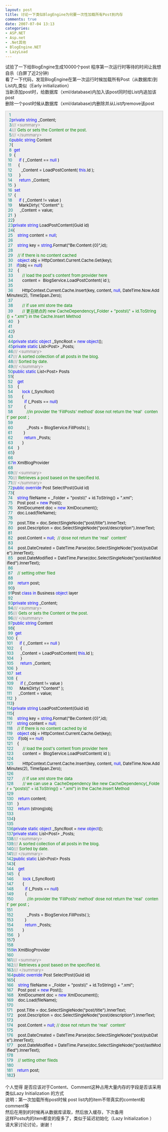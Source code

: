 ```yaml
---
layout: post
title: 讨论一下类似BlogEngine为何要一次性加载所有Post到内存
comments: true
date: 2007-07-04 13:13
categories:
- ASP.NET
- Asp.net
- .Net其他
- BlogEngine.NET
- LazyLoad
---
```


<p>试验了一下给BlogEngine生成10000个post 程序第一次运行时等待的时间让我想自杀（白屏了近2分钟)<br />看了一下代码，发现BlogEngine在第一次运行时候加载所有Post（从数据库)到List内,类似（Early initialization）<br />当新添加post时，给数据库（xml/database)内加入该post同时给List内追加该post<br />删除一个post时候从数据库（xml/database)内删除并从List内remove该post</p>
<div style="padding-right: 5px; padding-left: 4px; font-size: 13px; padding-bottom: 4px; width: 98%; word-break: break-all; padding-top: 4px; background-color: #eeeeee; border: #cccccc 1px solid;">
<span style="COLOR: #008080">  1</span><span style="COLOR: #000000"><br /></span><span style="COLOR: #008080">  2</span><span style="COLOR: #0000ff">private</span><span style="COLOR: #000000"> </span><span style="COLOR: #0000ff">string</span><span style="COLOR: #000000"> _Content;<br /></span><span style="COLOR: #008080">  3</span><span id="Codehighlighter1_26_96_Closed_Text" style="BORDER-RIGHT: #808080 1px solid; BORDER-TOP: #808080 1px solid; DISPLAY: none; BORDER-LEFT: #808080 1px solid; BORDER-BOTTOM: #808080 1px solid; BACKGROUND-COLOR: #ffffff">/**/</span><span id="Codehighlighter1_26_96_Open_Text"><span style="COLOR: #808080">///</span><span style="COLOR: #008000"> </span><span style="COLOR: #808080">&lt;summary&gt;</span><span style="COLOR: #008000"><br /></span><span style="COLOR: #008080">  4</span><span style="COLOR: #808080">///</span><span style="COLOR: #008000"> Gets or sets the Content or the post.<br /></span><span style="COLOR: #008080">  5</span><span style="COLOR: #808080">///</span><span style="COLOR: #008000"> </span><span style="COLOR: #808080">&lt;/summary&gt;</span></span><br /><span style="COLOR: #008080">  6</span><span style="COLOR: #0000ff">public</span><span style="COLOR: #000000"> </span><span style="COLOR: #0000ff">string</span><span style="COLOR: #000000"> Content<br /></span><span style="COLOR: #008080">  7</span><span id="Codehighlighter1_119_341_Open_Text"><span style="COLOR: #000000">{<br /></span><span style="COLOR: #008080">  8</span><span style="COLOR: #000000">  </span><span style="COLOR: #0000ff">get</span><span style="COLOR: #000000"><br /></span><span style="COLOR: #008080">  9</span><span style="COLOR: #000000">  </span><span id="Codehighlighter1_129_243_Open_Text"><span style="COLOR: #000000">{<br /></span><span style="COLOR: #008080"> 10</span><span style="COLOR: #000000">      </span><span style="COLOR: #0000ff">if</span><span style="COLOR: #000000"> ( _Content </span><span style="COLOR: #000000">==</span><span style="COLOR: #000000"> </span><span style="COLOR: #0000ff">null</span><span style="COLOR: #000000"> )<br /></span><span style="COLOR: #008080"> 11</span><span style="COLOR: #000000">      </span><span id="Codehighlighter1_167_216_Open_Text"><span style="COLOR: #000000">{<br /></span><span style="COLOR: #008080"> 12</span><span style="COLOR: #000000">        _Content </span><span style="COLOR: #000000">=</span><span style="COLOR: #000000"> LoadPostContent( </span><span style="COLOR: #0000ff">this</span><span style="COLOR: #000000">.Id );<br /></span><span style="COLOR: #008080"> 13</span><span style="COLOR: #000000">      }</span></span><span style="COLOR: #000000"><br /></span><span style="COLOR: #008080"> 14</span><span style="COLOR: #000000">      </span><span style="COLOR: #0000ff">return</span><span style="COLOR: #000000"> _Content;<br /></span><span style="COLOR: #008080"> 15</span><span style="COLOR: #000000">  }</span></span><span style="COLOR: #000000"><br /></span><span style="COLOR: #008080"> 16</span><span style="COLOR: #000000">  </span><span style="COLOR: #0000ff">set</span><span style="COLOR: #000000"><br /></span><span style="COLOR: #008080"> 17</span><span style="COLOR: #000000">  </span><span id="Codehighlighter1_253_339_Open_Text"><span style="COLOR: #000000">{<br /></span><span style="COLOR: #008080"> 18</span><span style="COLOR: #000000">      </span><span style="COLOR: #0000ff">if</span><span style="COLOR: #000000"> ( _Content </span><span style="COLOR: #000000">!=</span><span style="COLOR: #000000"> value )<br /></span><span style="COLOR: #008080"> 19</span><span style="COLOR: #000000">      MarkDirty( </span><span style="COLOR: #000000">"</span><span style="COLOR: #000000">Content</span><span style="COLOR: #000000">"</span><span style="COLOR: #000000"> );<br /></span><span style="COLOR: #008080"> 20</span><span style="COLOR: #000000">      _Content </span><span style="COLOR: #000000">=</span><span style="COLOR: #000000"> value;<br /></span><span style="COLOR: #008080"> 21</span><span style="COLOR: #000000">  }</span></span><span style="COLOR: #000000"><br /></span><span style="COLOR: #008080"> 22</span><span style="COLOR: #000000">}</span></span><span style="COLOR: #000000"><br /></span><span style="COLOR: #008080"> 23</span><span style="COLOR: #0000ff">private</span><span style="COLOR: #000000"> </span><span style="COLOR: #0000ff">string</span><span style="COLOR: #000000"> LoadPostContent(Guid id)<br /></span><span style="COLOR: #008080"> 24</span><span id="Codehighlighter1_383_913_Open_Text"><span style="COLOR: #000000">{    <br /></span><span style="COLOR: #008080"> 25</span><span style="COLOR: #000000">    </span><span style="COLOR: #0000ff">string</span><span style="COLOR: #000000"> content </span><span style="COLOR: #000000">=</span><span style="COLOR: #000000"> </span><span style="COLOR: #0000ff">null</span><span style="COLOR: #000000">;<br /></span><span style="COLOR: #008080"> 26</span><span style="COLOR: #000000">    <br /></span><span style="COLOR: #008080"> 27</span><span style="COLOR: #000000">    </span><span style="COLOR: #0000ff">string</span><span style="COLOR: #000000"> key </span><span style="COLOR: #000000">=</span><span style="COLOR: #000000"> </span><span style="COLOR: #0000ff">string</span><span style="COLOR: #000000">.Format(</span><span style="COLOR: #000000">"</span><span style="COLOR: #000000">Be:Content:{0}</span><span style="COLOR: #000000">"</span><span style="COLOR: #000000">,id);<br /></span><span style="COLOR: #008080"> 28</span><span style="COLOR: #000000">    <br /></span><span style="COLOR: #008080"> 29</span><span style="COLOR: #000000">    </span><span style="COLOR: #008000">//</span><span style="COLOR: #008000"> if there is no content cached</span><span style="COLOR: #008000"><br /></span><span style="COLOR: #008080"> 30</span><span style="COLOR: #000000">    </span><span style="COLOR: #0000ff">object</span><span style="COLOR: #000000"> obj </span><span style="COLOR: #000000">=</span><span style="COLOR: #000000"> HttpContext.Current.Cache.Get(key);<br /></span><span style="COLOR: #008080"> 31</span><span style="COLOR: #000000">    </span><span style="COLOR: #0000ff">if</span><span style="COLOR: #000000">(obj </span><span style="COLOR: #000000">==</span><span style="COLOR: #000000"> </span><span style="COLOR: #0000ff">null</span><span style="COLOR: #000000">)<br /></span><span style="COLOR: #008080"> 32</span><span style="COLOR: #000000">    </span><span id="Codehighlighter1_566_910_Open_Text"><span style="COLOR: #000000">{<br /></span><span style="COLOR: #008080"> 33</span><span style="COLOR: #000000">        </span><span style="COLOR: #008000">//</span><span style="COLOR: #008000"> load the post's content from provider here</span><span style="COLOR: #008000"><br /></span><span style="COLOR: #008080"> 34</span><span style="COLOR: #000000">        content </span><span style="COLOR: #000000">=</span><span style="COLOR: #000000">  BlogService.LoadPostContent( id );<br /></span><span style="COLOR: #008080"> 35</span><span style="COLOR: #000000">        <br /></span><span style="COLOR: #008080"> 36</span><span style="COLOR: #000000">        HttpContext.Current.Cache.Insert(key, content, </span><span style="COLOR: #0000ff">null</span><span style="COLOR: #000000">, DateTime.Now.AddMinutes(</span><span style="COLOR: #000000">2</span><span style="COLOR: #000000">), TimeSpan.Zero);<br /></span><span style="COLOR: #008080"> 37</span><span style="COLOR: #000000">            <br /></span><span style="COLOR: #008080"> 38</span><span style="COLOR: #000000">        </span><span style="COLOR: #008000">//</span><span style="COLOR: #008000"> if use xml store the data <br /></span><span style="COLOR: #008080"> 39</span><span style="COLOR: #008000">        </span><span style="COLOR: #008000">//</span><span style="COLOR: #008000"> 更丑陋点的 new CacheDependency(_Folder + "posts\\" + id.ToString() + ".xml") in the Cache.Insert Method </span><span style="COLOR: #008000"><br /></span><span style="COLOR: #008080"> 40</span><span style="COLOR: #000000">    }</span></span><span style="COLOR: #000000"><br /></span><span style="COLOR: #008080"> 41</span><span style="COLOR: #000000"><br /></span><span style="COLOR: #008080"> 42</span><span style="COLOR: #000000">}</span></span><span style="COLOR: #000000"><br /></span><span style="COLOR: #008080"> 43</span><span style="COLOR: #000000"><br /></span><span style="COLOR: #008080"> 44</span><span style="COLOR: #0000ff">private</span><span style="COLOR: #000000"> </span><span style="COLOR: #0000ff">static</span><span style="COLOR: #000000"> </span><span style="COLOR: #0000ff">object</span><span style="COLOR: #000000"> _SyncRoot </span><span style="COLOR: #000000">=</span><span style="COLOR: #000000"> </span><span style="COLOR: #0000ff">new</span><span style="COLOR: #000000"> </span><span style="COLOR: #0000ff">object</span><span style="COLOR: #000000">();<br /></span><span style="COLOR: #008080"> 45</span><span style="COLOR: #0000ff">private</span><span style="COLOR: #000000"> </span><span style="COLOR: #0000ff">static</span><span style="COLOR: #000000"> List</span><span style="COLOR: #000000">&lt;</span><span style="COLOR: #000000">Post</span><span style="COLOR: #000000">&gt;</span><span style="COLOR: #000000"> _Posts;<br /></span><span style="COLOR: #008080"> 46</span><span id="Codehighlighter1_998_1096_Closed_Text" style="BORDER-RIGHT: #808080 1px solid; BORDER-TOP: #808080 1px solid; DISPLAY: none; BORDER-LEFT: #808080 1px solid; BORDER-BOTTOM: #808080 1px solid; BACKGROUND-COLOR: #ffffff">/**/</span><span id="Codehighlighter1_998_1096_Open_Text"><span style="COLOR: #808080">///</span><span style="COLOR: #008000"> </span><span style="COLOR: #808080">&lt;summary&gt;</span><span style="COLOR: #008000"><br /></span><span style="COLOR: #008080"> 47</span><span style="COLOR: #808080">///</span><span style="COLOR: #008000"> A sorted collection of all posts in the blog.<br /></span><span style="COLOR: #008080"> 48</span><span style="COLOR: #808080">///</span><span style="COLOR: #008000"> Sorted by date.<br /></span><span style="COLOR: #008080"> 49</span><span style="COLOR: #808080">///</span><span style="COLOR: #008000"> </span><span style="COLOR: #808080">&lt;/summary&gt;</span></span><br /><span style="COLOR: #008080"> 50</span><span style="COLOR: #0000ff">public</span><span style="COLOR: #000000"> </span><span style="COLOR: #0000ff">static</span><span style="COLOR: #000000"> List</span><span style="COLOR: #000000">&lt;</span><span style="COLOR: #000000">Post</span><span style="COLOR: #000000">&gt;</span><span style="COLOR: #000000"> Posts<br /></span><span style="COLOR: #008080"> 51</span><span id="Codehighlighter1_1128_1351_Open_Text"><span style="COLOR: #000000">{<br /></span><span style="COLOR: #008080"> 52</span><span style="COLOR: #000000">    </span><span style="COLOR: #0000ff">get</span><span style="COLOR: #000000"><br /></span><span style="COLOR: #008080"> 53</span><span style="COLOR: #000000">    </span><span id="Codehighlighter1_1136_1349_Open_Text"><span style="COLOR: #000000">{<br /></span><span style="COLOR: #008080"> 54</span><span style="COLOR: #000000">        </span><span style="COLOR: #0000ff">lock</span><span style="COLOR: #000000"> (_SyncRoot)<br /></span><span style="COLOR: #008080"> 55</span><span style="COLOR: #000000">        </span><span id="Codehighlighter1_1159_1346_Open_Text"><span style="COLOR: #000000">{<br /></span><span style="COLOR: #008080"> 56</span><span style="COLOR: #000000"><img src="/images/hbz_images/9432c27b-2893-4018-946c-4bf16f270ce1.gif0" alt="" align="top">          </span><span style="COLOR: #0000ff">if</span><span style="COLOR: #000000"> (_Posts </span><span style="COLOR: #000000">==</span><span style="COLOR: #000000"> </span><span style="COLOR: #0000ff">null</span><span style="COLOR: #000000">)<br /></span><span style="COLOR: #008080"> 57</span><span style="COLOR: #000000"><img id="Codehighlighter1_1189_1323_Open_Image" onclick="this.style.display='none'; Codehighlighter1_1189_1323_Open_Text.style.display='none'; Codehighlighter1_1189_1323_Closed_Image.style.display='inline'; Codehighlighter1_1189_1323_Closed_Text.style.display='inline';" src="/images/hbz_images/9432c27b-2893-4018-946c-4bf16f270ce1.gif3" alt="" align="top">          </span><span id="Codehighlighter1_1189_1323_Open_Text"><span style="COLOR: #000000">{<br /></span><span style="COLOR: #008080"> 58</span><span style="COLOR: #000000">            </span><span style="COLOR: #008000">//</span><span style="COLOR: #008000">in provider the 'FillPosts' method' dose not return the 'real'  content' per post； </span><span style="COLOR: #008000"><br /></span><span style="COLOR: #008080"> 59</span><span style="COLOR: #008000"><img src="/images/hbz_images/9432c27b-2893-4018-946c-4bf16f270ce1.gif0" alt="" align="top"></span><span style="COLOR: #000000"><br /></span><span style="COLOR: #008080"> 60</span><span style="COLOR: #000000"><img src="/images/hbz_images/9432c27b-2893-4018-946c-4bf16f270ce1.gif0" alt="" align="top">            _Posts </span><span style="COLOR: #000000">=</span><span style="COLOR: #000000"> BlogService.FillPosts( );<br /></span><span style="COLOR: #008080"> 61</span><span style="COLOR: #000000">          }</span></span><span style="COLOR: #000000"><br /></span><span style="COLOR: #008080"> 62</span><span style="COLOR: #000000">          </span><span style="COLOR: #0000ff">return</span><span style="COLOR: #000000"> _Posts;<br /></span><span style="COLOR: #008080"> 63</span><span style="COLOR: #000000">        }</span></span><span style="COLOR: #000000"><br /></span><span style="COLOR: #008080"> 64</span><span style="COLOR: #000000">    }</span></span><span style="COLOR: #000000"><br /></span><span style="COLOR: #008080"> 65</span><span style="COLOR: #000000">}</span></span><span style="COLOR: #000000"><br /></span><span style="COLOR: #008080"> 66</span><span style="COLOR: #000000"><br /></span><span style="COLOR: #008080"> 67</span><span style="COLOR: #0000ff">in</span><span style="COLOR: #000000"> XmlBlogProvider<br /></span><span style="COLOR: #008080"> 68</span><span style="COLOR: #000000"><br /></span><span style="COLOR: #008080"> 69</span><span id="Codehighlighter1_1374_1450_Closed_Text" style="BORDER-RIGHT: #808080 1px solid; BORDER-TOP: #808080 1px solid; DISPLAY: none; BORDER-LEFT: #808080 1px solid; BORDER-BOTTOM: #808080 1px solid; BACKGROUND-COLOR: #ffffff">/**/</span><span id="Codehighlighter1_1374_1450_Open_Text"><span style="COLOR: #808080">///</span><span style="COLOR: #008000"> </span><span style="COLOR: #808080">&lt;summary&gt;</span><span style="COLOR: #008000"><br /></span><span style="COLOR: #008080"> 70</span><span style="COLOR: #008000"><img src="/images/hbz_images/9432c27b-2893-4018-946c-4bf16f270ce1.gif0" alt="" align="top"></span><span style="COLOR: #808080">///</span><span style="COLOR: #008000"> Retrieves a post based on the specified Id.<br /></span><span style="COLOR: #008080"> 71</span><span style="COLOR: #008000"><img src="/images/hbz_images/9432c27b-2893-4018-946c-4bf16f270ce1.gif1" alt="" align="top"></span><span style="COLOR: #808080">///</span><span style="COLOR: #008000"> </span><span style="COLOR: #808080">&lt;/summary&gt;</span></span><br /><span style="COLOR: #008080"> 72</span><img src="/images/hbz_images/c235e789-7a8e-44fc-aa05-76f3ffaeceec.gif7" alt="" align="top"><span style="COLOR: #0000ff">public</span><span style="COLOR: #000000"> </span><span style="COLOR: #0000ff">override</span><span style="COLOR: #000000"> Post SelectPost(Guid id)<br /></span><span style="COLOR: #008080"> 73</span><span style="COLOR: #000000"><img id="Codehighlighter1_1492_2058_Open_Image" onclick="this.style.display='none'; Codehighlighter1_1492_2058_Open_Text.style.display='none'; Codehighlighter1_1492_2058_Closed_Image.style.display='inline'; Codehighlighter1_1492_2058_Closed_Text.style.display='inline';" src="/images/hbz_images/c235e789-7a8e-44fc-aa05-76f3ffaeceec.gif8" alt="" align="top"><img id="Codehighlighter1_1492_2058_Closed_Image" style="DISPLAY: none" onclick="this.style.display='none'; Codehighlighter1_1492_2058_Closed_Text.style.display='none'; Codehighlighter1_1492_2058_Open_Image.style.display='inline'; Codehighlighter1_1492_2058_Open_Text.style.display='inline';" src="/images/hbz_images/c235e789-7a8e-44fc-aa05-76f3ffaeceec.gif9" alt="" align="top"></span><span id="Codehighlighter1_1492_2058_Closed_Text" style="BORDER-RIGHT: #808080 1px solid; BORDER-TOP: #808080 1px solid; DISPLAY: none; BORDER-LEFT: #808080 1px solid; BORDER-BOTTOM: #808080 1px solid; BACKGROUND-COLOR: #ffffff"><img src="/images/hbz_images/9432c27b-2893-4018-946c-4bf16f270ce1.gif2" alt=""></span><span id="Codehighlighter1_1492_2058_Open_Text"><span style="COLOR: #000000">{<br /></span><span style="COLOR: #008080"> 74</span><span style="COLOR: #000000"><img src="/images/hbz_images/9432c27b-2893-4018-946c-4bf16f270ce1.gif0" alt="" align="top">    </span><span style="COLOR: #0000ff">string</span><span style="COLOR: #000000"> fileName </span><span style="COLOR: #000000">=</span><span style="COLOR: #000000"> _Folder </span><span style="COLOR: #000000">+</span><span style="COLOR: #000000"> </span><span style="COLOR: #000000">"</span><span style="COLOR: #000000">posts\\</span><span style="COLOR: #000000">"</span><span style="COLOR: #000000"> </span><span style="COLOR: #000000">+</span><span style="COLOR: #000000"> id.ToString() </span><span style="COLOR: #000000">+</span><span style="COLOR: #000000"> </span><span style="COLOR: #000000">"</span><span style="COLOR: #000000">.xml</span><span style="COLOR: #000000">"</span><span style="COLOR: #000000">;<br /></span><span style="COLOR: #008080"> 75</span><span style="COLOR: #000000"><img src="/images/hbz_images/9432c27b-2893-4018-946c-4bf16f270ce1.gif0" alt="" align="top">    Post post </span><span style="COLOR: #000000">=</span><span style="COLOR: #000000"> </span><span style="COLOR: #0000ff">new</span><span style="COLOR: #000000"> Post();<br /></span><span style="COLOR: #008080"> 76</span><span style="COLOR: #000000"><img src="/images/hbz_images/9432c27b-2893-4018-946c-4bf16f270ce1.gif0" alt="" align="top">    XmlDocument doc </span><span style="COLOR: #000000">=</span><span style="COLOR: #000000"> </span><span style="COLOR: #0000ff">new</span><span style="COLOR: #000000"> XmlDocument();<br /></span><span style="COLOR: #008080"> 77</span><span style="COLOR: #000000"><img src="/images/hbz_images/9432c27b-2893-4018-946c-4bf16f270ce1.gif0" alt="" align="top">    doc.Load(fileName);<br /></span><span style="COLOR: #008080"> 78</span><span style="COLOR: #000000"><img src="/images/hbz_images/9432c27b-2893-4018-946c-4bf16f270ce1.gif0" alt="" align="top"><br /></span><span style="COLOR: #008080"> 79</span><span style="COLOR: #000000"><img src="/images/hbz_images/9432c27b-2893-4018-946c-4bf16f270ce1.gif0" alt="" align="top">    post.Title </span><span style="COLOR: #000000">=</span><span style="COLOR: #000000"> doc.SelectSingleNode(</span><span style="COLOR: #000000">"</span><span style="COLOR: #000000">post/title</span><span style="COLOR: #000000">"</span><span style="COLOR: #000000">).InnerText;<br /></span><span style="COLOR: #008080"> 80</span><span style="COLOR: #000000"><img src="/images/hbz_images/9432c27b-2893-4018-946c-4bf16f270ce1.gif0" alt="" align="top">    post.Description </span><span style="COLOR: #000000">=</span><span style="COLOR: #000000"> doc.SelectSingleNode(</span><span style="COLOR: #000000">"</span><span style="COLOR: #000000">post/description</span><span style="COLOR: #000000">"</span><span style="COLOR: #000000">).InnerText;<br /></span><span style="COLOR: #008080"> 81</span><span style="COLOR: #000000"><img src="/images/hbz_images/9432c27b-2893-4018-946c-4bf16f270ce1.gif0" alt="" align="top"><br /></span><span style="COLOR: #008080"> 82</span><span style="COLOR: #000000"><img src="/images/hbz_images/9432c27b-2893-4018-946c-4bf16f270ce1.gif0" alt="" align="top">    post.Content </span><span style="COLOR: #000000">=</span><span style="COLOR: #000000"> </span><span style="COLOR: #0000ff">null</span><span style="COLOR: #000000">;  </span><span style="COLOR: #008000">//</span><span style="COLOR: #008000"> dose not return the 'real'  content'</span><span style="COLOR: #008000"><br /></span><span style="COLOR: #008080"> 83</span><span style="COLOR: #008000"><img src="/images/hbz_images/9432c27b-2893-4018-946c-4bf16f270ce1.gif0" alt="" align="top"></span><span style="COLOR: #000000"><br /></span><span style="COLOR: #008080"> 84</span><span style="COLOR: #000000"><img src="/images/hbz_images/9432c27b-2893-4018-946c-4bf16f270ce1.gif0" alt="" align="top">    post.DateCreated </span><span style="COLOR: #000000">=</span><span style="COLOR: #000000"> DateTime.Parse(doc.SelectSingleNode(</span><span style="COLOR: #000000">"</span><span style="COLOR: #000000">post/pubDate</span><span style="COLOR: #000000">"</span><span style="COLOR: #000000">).InnerText);<br /></span><span style="COLOR: #008080"> 85</span><span style="COLOR: #000000"><img src="/images/hbz_images/9432c27b-2893-4018-946c-4bf16f270ce1.gif0" alt="" align="top">    post.DateModified </span><span style="COLOR: #000000">=</span><span style="COLOR: #000000"> DateTime.Parse(doc.SelectSingleNode(</span><span style="COLOR: #000000">"</span><span style="COLOR: #000000">post/lastModified</span><span style="COLOR: #000000">"</span><span style="COLOR: #000000">).InnerText);<br /></span><span style="COLOR: #008080"> 86</span><span style="COLOR: #000000"><img src="/images/hbz_images/9432c27b-2893-4018-946c-4bf16f270ce1.gif0" alt="" align="top">    <br /></span><span style="COLOR: #008080"> 87</span><span style="COLOR: #000000"><img src="/images/hbz_images/9432c27b-2893-4018-946c-4bf16f270ce1.gif0" alt="" align="top">    </span><span style="COLOR: #008000">//</span><span style="COLOR: #008000"> setting other filed</span><span style="COLOR: #008000"><br /></span><span style="COLOR: #008080"> 88</span><span style="COLOR: #008000"><img src="/images/hbz_images/9432c27b-2893-4018-946c-4bf16f270ce1.gif0" alt="" align="top"></span><span style="COLOR: #000000"><br /></span><span style="COLOR: #008080"> 89</span><span style="COLOR: #000000"><img src="/images/hbz_images/9432c27b-2893-4018-946c-4bf16f270ce1.gif0" alt="" align="top">    </span><span style="COLOR: #0000ff">return</span><span style="COLOR: #000000"> post;<br /></span><span style="COLOR: #008080"> 90</span><span style="COLOR: #000000"><img src="/images/hbz_images/9432c27b-2893-4018-946c-4bf16f270ce1.gif1" alt="" align="top">}</span></span><span style="COLOR: #000000"><br /></span><span style="COLOR: #008080"> 91</span><span style="COLOR: #000000"><img src="/images/hbz_images/c235e789-7a8e-44fc-aa05-76f3ffaeceec.gif7" alt="" align="top">Post </span><span style="COLOR: #0000ff">class</span><span style="COLOR: #000000"> </span><span style="COLOR: #0000ff">in</span><span style="COLOR: #000000"> Business </span><span style="COLOR: #0000ff">object</span><span style="COLOR: #000000"> layer<br /></span><span style="COLOR: #008080"> 92</span><span style="COLOR: #000000"><img src="/images/hbz_images/c235e789-7a8e-44fc-aa05-76f3ffaeceec.gif7" alt="" align="top"><br /></span><span style="COLOR: #008080"> 93</span><span style="COLOR: #000000"><img src="/images/hbz_images/c235e789-7a8e-44fc-aa05-76f3ffaeceec.gif7" alt="" align="top"></span><span style="COLOR: #0000ff">private</span><span style="COLOR: #000000"> </span><span style="COLOR: #0000ff">string</span><span style="COLOR: #000000"> _Content;<br /></span><span style="COLOR: #008080"> 94</span><span style="COLOR: #000000"><img id="Codehighlighter1_2122_2192_Open_Image" onclick="this.style.display='none'; Codehighlighter1_2122_2192_Open_Text.style.display='none'; Codehighlighter1_2122_2192_Closed_Image.style.display='inline'; Codehighlighter1_2122_2192_Closed_Text.style.display='inline';" src="/images/hbz_images/c235e789-7a8e-44fc-aa05-76f3ffaeceec.gif8" alt="" align="top"><img id="Codehighlighter1_2122_2192_Closed_Image" style="DISPLAY: none" onclick="this.style.display='none'; Codehighlighter1_2122_2192_Closed_Text.style.display='none'; Codehighlighter1_2122_2192_Open_Image.style.display='inline'; Codehighlighter1_2122_2192_Open_Text.style.display='inline';" src="/images/hbz_images/c235e789-7a8e-44fc-aa05-76f3ffaeceec.gif9" alt="" align="top"></span><span id="Codehighlighter1_2122_2192_Closed_Text" style="BORDER-RIGHT: #808080 1px solid; BORDER-TOP: #808080 1px solid; DISPLAY: none; BORDER-LEFT: #808080 1px solid; BORDER-BOTTOM: #808080 1px solid; BACKGROUND-COLOR: #ffffff">/**/</span><span id="Codehighlighter1_2122_2192_Open_Text"><span style="COLOR: #808080">///</span><span style="COLOR: #008000"> </span><span style="COLOR: #808080">&lt;summary&gt;</span><span style="COLOR: #008000"><br /></span><span style="COLOR: #008080"> 95</span><span style="COLOR: #008000"><img src="/images/hbz_images/9432c27b-2893-4018-946c-4bf16f270ce1.gif0" alt="" align="top"></span><span style="COLOR: #808080">///</span><span style="COLOR: #008000"> Gets or sets the Content or the post.<br /></span><span style="COLOR: #008080"> 96</span><span style="COLOR: #008000"><img src="/images/hbz_images/9432c27b-2893-4018-946c-4bf16f270ce1.gif1" alt="" align="top"></span><span style="COLOR: #808080">///</span><span style="COLOR: #008000"> </span><span style="COLOR: #808080">&lt;/summary&gt;</span></span><br /><span style="COLOR: #008080"> 97</span><img src="/images/hbz_images/c235e789-7a8e-44fc-aa05-76f3ffaeceec.gif7" alt="" align="top"><span style="COLOR: #0000ff">public</span><span style="COLOR: #000000"> </span><span style="COLOR: #0000ff">string</span><span style="COLOR: #000000"> Content<br /></span><span style="COLOR: #008080"> 98</span><span style="COLOR: #000000"><img id="Codehighlighter1_2215_2438_Open_Image" onclick="this.style.display='none'; Codehighlighter1_2215_2438_Open_Text.style.display='none'; Codehighlighter1_2215_2438_Closed_Image.style.display='inline'; Codehighlighter1_2215_2438_Closed_Text.style.display='inline';" src="/images/hbz_images/c235e789-7a8e-44fc-aa05-76f3ffaeceec.gif8" alt="" align="top"><img id="Codehighlighter1_2215_2438_Closed_Image" style="DISPLAY: none" onclick="this.style.display='none'; Codehighlighter1_2215_2438_Closed_Text.style.display='none'; Codehighlighter1_2215_2438_Open_Image.style.display='inline'; Codehighlighter1_2215_2438_Open_Text.style.display='inline';" src="/images/hbz_images/c235e789-7a8e-44fc-aa05-76f3ffaeceec.gif9" alt="" align="top"></span><span id="Codehighlighter1_2215_2438_Closed_Text" style="BORDER-RIGHT: #808080 1px solid; BORDER-TOP: #808080 1px solid; DISPLAY: none; BORDER-LEFT: #808080 1px solid; BORDER-BOTTOM: #808080 1px solid; BACKGROUND-COLOR: #ffffff"><img src="/images/hbz_images/9432c27b-2893-4018-946c-4bf16f270ce1.gif2" alt=""></span><span id="Codehighlighter1_2215_2438_Open_Text"><span style="COLOR: #000000">{<br /></span><span style="COLOR: #008080"> 99</span><span style="COLOR: #000000"><img src="/images/hbz_images/9432c27b-2893-4018-946c-4bf16f270ce1.gif0" alt="" align="top">  </span><span style="COLOR: #0000ff">get</span><span style="COLOR: #000000"><br /></span><span style="COLOR: #008080">100</span><span style="COLOR: #000000"><img id="Codehighlighter1_2225_2340_Open_Image" onclick="this.style.display='none'; Codehighlighter1_2225_2340_Open_Text.style.display='none'; Codehighlighter1_2225_2340_Closed_Image.style.display='inline'; Codehighlighter1_2225_2340_Closed_Text.style.display='inline';" src="/images/hbz_images/9432c27b-2893-4018-946c-4bf16f270ce1.gif3" alt="" align="top"><img id="Codehighlighter1_2225_2340_Closed_Image" style="DISPLAY: none" onclick="this.style.display='none'; Codehighlighter1_2225_2340_Closed_Text.style.display='none'; Codehighlighter1_2225_2340_Open_Image.style.display='inline'; Codehighlighter1_2225_2340_Open_Text.style.display='inline';" src="/images/hbz_images/9432c27b-2893-4018-946c-4bf16f270ce1.gif4" alt="" align="top">  </span><span id="Codehighlighter1_2225_2340_Closed_Text" style="BORDER-RIGHT: #808080 1px solid; BORDER-TOP: #808080 1px solid; DISPLAY: none; BORDER-LEFT: #808080 1px solid; BORDER-BOTTOM: #808080 1px solid; BACKGROUND-COLOR: #ffffff"><img src="/images/hbz_images/9432c27b-2893-4018-946c-4bf16f270ce1.gif2" alt=""></span><span id="Codehighlighter1_2225_2340_Open_Text"><span style="COLOR: #000000">{<br /></span><span style="COLOR: #008080">101</span><span style="COLOR: #000000"><img src="/images/hbz_images/9432c27b-2893-4018-946c-4bf16f270ce1.gif0" alt="" align="top">      </span><span style="COLOR: #0000ff">if</span><span style="COLOR: #000000"> ( _Content </span><span style="COLOR: #000000">==</span><span style="COLOR: #000000"> </span><span style="COLOR: #0000ff">null</span><span style="COLOR: #000000"> )<br /></span><span style="COLOR: #008080">102</span><span style="COLOR: #000000"><img id="Codehighlighter1_2263_2313_Open_Image" onclick="this.style.display='none'; Codehighlighter1_2263_2313_Open_Text.style.display='none'; Codehighlighter1_2263_2313_Closed_Image.style.display='inline'; Codehighlighter1_2263_2313_Closed_Text.style.display='inline';" src="/images/hbz_images/9432c27b-2893-4018-946c-4bf16f270ce1.gif3" alt="" align="top"><img id="Codehighlighter1_2263_2313_Closed_Image" style="DISPLAY: none" onclick="this.style.display='none'; Codehighlighter1_2263_2313_Closed_Text.style.display='none'; Codehighlighter1_2263_2313_Open_Image.style.display='inline'; Codehighlighter1_2263_2313_Open_Text.style.display='inline';" src="/images/hbz_images/9432c27b-2893-4018-946c-4bf16f270ce1.gif4" alt="" align="top">      </span><span id="Codehighlighter1_2263_2313_Closed_Text" style="BORDER-RIGHT: #808080 1px solid; BORDER-TOP: #808080 1px solid; DISPLAY: none; BORDER-LEFT: #808080 1px solid; BORDER-BOTTOM: #808080 1px solid; BACKGROUND-COLOR: #ffffff"><img src="/images/hbz_images/9432c27b-2893-4018-946c-4bf16f270ce1.gif2" alt=""></span><span id="Codehighlighter1_2263_2313_Open_Text"><span style="COLOR: #000000">{<br /></span><span style="COLOR: #008080">103</span><span style="COLOR: #000000"><img src="/images/hbz_images/9432c27b-2893-4018-946c-4bf16f270ce1.gif0" alt="" align="top">      _Content </span><span style="COLOR: #000000">=</span><span style="COLOR: #000000"> LoadPostContent( </span><span style="COLOR: #0000ff">this</span><span style="COLOR: #000000">.Id );<br /></span><span style="COLOR: #008080">104</span><span style="COLOR: #000000"><img src="/images/hbz_images/9432c27b-2893-4018-946c-4bf16f270ce1.gif5" alt="" align="top">      }</span></span><span style="COLOR: #000000"><br /></span><span style="COLOR: #008080">105</span><span style="COLOR: #000000"><img src="/images/hbz_images/9432c27b-2893-4018-946c-4bf16f270ce1.gif0" alt="" align="top">      </span><span style="COLOR: #0000ff">return</span><span style="COLOR: #000000"> _Content;<br /></span><span style="COLOR: #008080">106</span><span style="COLOR: #000000"><img src="/images/hbz_images/9432c27b-2893-4018-946c-4bf16f270ce1.gif5" alt="" align="top">  }</span></span><span style="COLOR: #000000"><br /></span><span style="COLOR: #008080">107</span><span style="COLOR: #000000"><img src="/images/hbz_images/9432c27b-2893-4018-946c-4bf16f270ce1.gif0" alt="" align="top">  </span><span style="COLOR: #0000ff">set</span><span style="COLOR: #000000"><br /></span><span style="COLOR: #008080">108</span><span style="COLOR: #000000"><img id="Codehighlighter1_2350_2436_Open_Image" onclick="this.style.display='none'; Codehighlighter1_2350_2436_Open_Text.style.display='none'; Codehighlighter1_2350_2436_Closed_Image.style.display='inline'; Codehighlighter1_2350_2436_Closed_Text.style.display='inline';" src="/images/hbz_images/9432c27b-2893-4018-946c-4bf16f270ce1.gif3" alt="" align="top"><img id="Codehighlighter1_2350_2436_Closed_Image" style="DISPLAY: none" onclick="this.style.display='none'; Codehighlighter1_2350_2436_Closed_Text.style.display='none'; Codehighlighter1_2350_2436_Open_Image.style.display='inline'; Codehighlighter1_2350_2436_Open_Text.style.display='inline';" src="/images/hbz_images/9432c27b-2893-4018-946c-4bf16f270ce1.gif4" alt="" align="top">  </span><span id="Codehighlighter1_2350_2436_Closed_Text" style="BORDER-RIGHT: #808080 1px solid; BORDER-TOP: #808080 1px solid; DISPLAY: none; BORDER-LEFT: #808080 1px solid; BORDER-BOTTOM: #808080 1px solid; BACKGROUND-COLOR: #ffffff"><img src="/images/hbz_images/9432c27b-2893-4018-946c-4bf16f270ce1.gif2" alt=""></span><span id="Codehighlighter1_2350_2436_Open_Text"><span style="COLOR: #000000">{<br /></span><span style="COLOR: #008080">109</span><span style="COLOR: #000000"><img src="/images/hbz_images/9432c27b-2893-4018-946c-4bf16f270ce1.gif0" alt="" align="top">      </span><span style="COLOR: #0000ff">if</span><span style="COLOR: #000000"> ( _Content </span><span style="COLOR: #000000">!=</span><span style="COLOR: #000000"> value )<br /></span><span style="COLOR: #008080">110</span><span style="COLOR: #000000"><img src="/images/hbz_images/9432c27b-2893-4018-946c-4bf16f270ce1.gif0" alt="" align="top">      MarkDirty( </span><span style="COLOR: #000000">"</span><span style="COLOR: #000000">Content</span><span style="COLOR: #000000">"</span><span style="COLOR: #000000"> );<br /></span><span style="COLOR: #008080">111</span><span style="COLOR: #000000"><img src="/images/hbz_images/9432c27b-2893-4018-946c-4bf16f270ce1.gif0" alt="" align="top">      _Content </span><span style="COLOR: #000000">=</span><span style="COLOR: #000000"> value;<br /></span><span style="COLOR: #008080">112</span><span style="COLOR: #000000"><img src="/images/hbz_images/9432c27b-2893-4018-946c-4bf16f270ce1.gif5" alt="" align="top">  }</span></span><span style="COLOR: #000000"><br /></span><span style="COLOR: #008080">113</span><span style="COLOR: #000000"><img src="/images/hbz_images/9432c27b-2893-4018-946c-4bf16f270ce1.gif1" alt="" align="top">}</span></span><span style="COLOR: #000000"><br /></span><span style="COLOR: #008080">114</span><span style="COLOR: #000000"><img src="/images/hbz_images/c235e789-7a8e-44fc-aa05-76f3ffaeceec.gif7" alt="" align="top"></span><span style="COLOR: #0000ff">private</span><span style="COLOR: #000000"> </span><span style="COLOR: #0000ff">string</span><span style="COLOR: #000000"> LoadPostContent(Guid id)<br /></span><span style="COLOR: #008080">115</span><span style="COLOR: #000000"><img id="Codehighlighter1_2480_3081_Open_Image" onclick="this.style.display='none'; Codehighlighter1_2480_3081_Open_Text.style.display='none'; Codehighlighter1_2480_3081_Closed_Image.style.display='inline'; Codehighlighter1_2480_3081_Closed_Text.style.display='inline';" src="/images/hbz_images/c235e789-7a8e-44fc-aa05-76f3ffaeceec.gif8" alt="" align="top"><img id="Codehighlighter1_2480_3081_Closed_Image" style="DISPLAY: none" onclick="this.style.display='none'; Codehighlighter1_2480_3081_Closed_Text.style.display='none'; Codehighlighter1_2480_3081_Open_Image.style.display='inline'; Codehighlighter1_2480_3081_Open_Text.style.display='inline';" src="/images/hbz_images/c235e789-7a8e-44fc-aa05-76f3ffaeceec.gif9" alt="" align="top"></span><span id="Codehighlighter1_2480_3081_Closed_Text" style="BORDER-RIGHT: #808080 1px solid; BORDER-TOP: #808080 1px solid; DISPLAY: none; BORDER-LEFT: #808080 1px solid; BORDER-BOTTOM: #808080 1px solid; BACKGROUND-COLOR: #ffffff"><img src="/images/hbz_images/9432c27b-2893-4018-946c-4bf16f270ce1.gif2" alt=""></span><span id="Codehighlighter1_2480_3081_Open_Text"><span style="COLOR: #000000">{    <br /></span><span style="COLOR: #008080">116</span><span style="COLOR: #000000"><img src="/images/hbz_images/9432c27b-2893-4018-946c-4bf16f270ce1.gif0" alt="" align="top">    </span><span style="COLOR: #0000ff">string</span><span style="COLOR: #000000"> key </span><span style="COLOR: #000000">=</span><span style="COLOR: #000000"> </span><span style="COLOR: #0000ff">string</span><span style="COLOR: #000000">.Format(</span><span style="COLOR: #000000">"</span><span style="COLOR: #000000">Be:Content:{0}</span><span style="COLOR: #000000">"</span><span style="COLOR: #000000">,id);<br /></span><span style="COLOR: #008080">117</span><span style="COLOR: #000000"><img src="/images/hbz_images/9432c27b-2893-4018-946c-4bf16f270ce1.gif0" alt="" align="top">    </span><span style="COLOR: #0000ff">string</span><span style="COLOR: #000000"> content </span><span style="COLOR: #000000">=</span><span style="COLOR: #000000"> </span><span style="COLOR: #0000ff">null</span><span style="COLOR: #000000">;<br /></span><span style="COLOR: #008080">118</span><span style="COLOR: #000000"><img src="/images/hbz_images/9432c27b-2893-4018-946c-4bf16f270ce1.gif0" alt="" align="top">    </span><span style="COLOR: #008000">//</span><span style="COLOR: #008000"> if there is no content cached by id</span><span style="COLOR: #008000"><br /></span><span style="COLOR: #008080">119</span><span style="COLOR: #008000"><img src="/images/hbz_images/9432c27b-2893-4018-946c-4bf16f270ce1.gif0" alt="" align="top"></span><span style="COLOR: #000000">    </span><span style="COLOR: #0000ff">object</span><span style="COLOR: #000000"> obj </span><span style="COLOR: #000000">=</span><span style="COLOR: #000000"> HttpContext.Current.Cache.Get(key);<br /></span><span style="COLOR: #008080">120</span><span style="COLOR: #000000"><img src="/images/hbz_images/9432c27b-2893-4018-946c-4bf16f270ce1.gif0" alt="" align="top">    </span><span style="COLOR: #0000ff">if</span><span style="COLOR: #000000">(obj </span><span style="COLOR: #000000">==</span><span style="COLOR: #000000"> </span><span style="COLOR: #0000ff">null</span><span style="COLOR: #000000">)<br /></span><span style="COLOR: #008080">121</span><span style="COLOR: #000000"><img id="Codehighlighter1_2665_3057_Open_Image" onclick="this.style.display='none'; Codehighlighter1_2665_3057_Open_Text.style.display='none'; Codehighlighter1_2665_3057_Closed_Image.style.display='inline'; Codehighlighter1_2665_3057_Closed_Text.style.display='inline';" src="/images/hbz_images/9432c27b-2893-4018-946c-4bf16f270ce1.gif3" alt="" align="top"><img id="Codehighlighter1_2665_3057_Closed_Image" style="DISPLAY: none" onclick="this.style.display='none'; Codehighlighter1_2665_3057_Closed_Text.style.display='none'; Codehighlighter1_2665_3057_Open_Image.style.display='inline'; Codehighlighter1_2665_3057_Open_Text.style.display='inline';" src="/images/hbz_images/9432c27b-2893-4018-946c-4bf16f270ce1.gif4" alt="" align="top">    </span><span id="Codehighlighter1_2665_3057_Closed_Text" style="BORDER-RIGHT: #808080 1px solid; BORDER-TOP: #808080 1px solid; DISPLAY: none; BORDER-LEFT: #808080 1px solid; BORDER-BOTTOM: #808080 1px solid; BACKGROUND-COLOR: #ffffff"><img src="/images/hbz_images/9432c27b-2893-4018-946c-4bf16f270ce1.gif2" alt=""></span><span id="Codehighlighter1_2665_3057_Open_Text"><span style="COLOR: #000000">{<br /></span><span style="COLOR: #008080">122</span><span style="COLOR: #000000"><img src="/images/hbz_images/9432c27b-2893-4018-946c-4bf16f270ce1.gif0" alt="" align="top">        </span><span style="COLOR: #008000">//</span><span style="COLOR: #008000"> load the post's content from provider here</span><span style="COLOR: #008000"><br /></span><span style="COLOR: #008080">123</span><span style="COLOR: #008000"><img src="/images/hbz_images/9432c27b-2893-4018-946c-4bf16f270ce1.gif0" alt="" align="top"></span><span style="COLOR: #000000">        content </span><span style="COLOR: #000000">=</span><span style="COLOR: #000000">  BlogService.LoadPostContent( id );<br /></span><span style="COLOR: #008080">124</span><span style="COLOR: #000000"><img src="/images/hbz_images/9432c27b-2893-4018-946c-4bf16f270ce1.gif0" alt="" align="top">        <br /></span><span style="COLOR: #008080">125</span><span style="COLOR: #000000"><img src="/images/hbz_images/9432c27b-2893-4018-946c-4bf16f270ce1.gif0" alt="" align="top">        HttpContext.Current.Cache.Insert(key, content, </span><span style="COLOR: #0000ff">null</span><span style="COLOR: #000000">, DateTime.Now.AddMinutes(</span><span style="COLOR: #000000">2</span><span style="COLOR: #000000">), TimeSpan.Zero);<br /></span><span style="COLOR: #008080">126</span><span style="COLOR: #000000"><img src="/images/hbz_images/9432c27b-2893-4018-946c-4bf16f270ce1.gif0" alt="" align="top">            <br /></span><span style="COLOR: #008080">127</span><span style="COLOR: #000000"><img src="/images/hbz_images/9432c27b-2893-4018-946c-4bf16f270ce1.gif0" alt="" align="top">        </span><span style="COLOR: #008000">//</span><span style="COLOR: #008000"> if use xml store the data <br /></span><span style="COLOR: #008080">128</span><span style="COLOR: #008000"><img src="/images/hbz_images/9432c27b-2893-4018-946c-4bf16f270ce1.gif0" alt="" align="top">        </span><span style="COLOR: #008000">//</span><span style="COLOR: #008000"> we can use a  CacheDependency like new CacheDependency(_Folder + "posts\\" + id.ToString() + ".xml") in the Cache.Insert Method </span><span style="COLOR: #008000"><br /></span><span style="COLOR: #008080">129</span><span style="COLOR: #008000"><img src="/images/hbz_images/9432c27b-2893-4018-946c-4bf16f270ce1.gif0" alt="" align="top"></span><span style="COLOR: #000000">    <br /></span><span style="COLOR: #008080">130</span><span style="COLOR: #000000"><img src="/images/hbz_images/9432c27b-2893-4018-946c-4bf16f270ce1.gif0" alt="" align="top">    </span><span style="COLOR: #0000ff">return</span><span style="COLOR: #000000"> content;<br /></span><span style="COLOR: #008080">131</span><span style="COLOR: #000000"><img src="/images/hbz_images/9432c27b-2893-4018-946c-4bf16f270ce1.gif5" alt="" align="top">    }</span></span><span style="COLOR: #000000"><br /></span><span style="COLOR: #008080">132</span><span style="COLOR: #000000"><img src="/images/hbz_images/9432c27b-2893-4018-946c-4bf16f270ce1.gif0" alt="" align="top">    </span><span style="COLOR: #0000ff">return</span><span style="COLOR: #000000"> (strong)obj;<br /></span><span style="COLOR: #008080">133</span><span style="COLOR: #000000"><img src="/images/hbz_images/9432c27b-2893-4018-946c-4bf16f270ce1.gif0" alt="" align="top"><br /></span><span style="COLOR: #008080">134</span><span style="COLOR: #000000"><img src="/images/hbz_images/9432c27b-2893-4018-946c-4bf16f270ce1.gif1" alt="" align="top">}</span></span><span style="COLOR: #000000"><br /></span><span style="COLOR: #008080">135</span><span style="COLOR: #000000"><img src="/images/hbz_images/c235e789-7a8e-44fc-aa05-76f3ffaeceec.gif7" alt="" align="top"><br /></span><span style="COLOR: #008080">136</span><span style="COLOR: #000000"><img src="/images/hbz_images/c235e789-7a8e-44fc-aa05-76f3ffaeceec.gif7" alt="" align="top"></span><span style="COLOR: #0000ff">private</span><span style="COLOR: #000000"> </span><span style="COLOR: #0000ff">static</span><span style="COLOR: #000000"> </span><span style="COLOR: #0000ff">object</span><span style="COLOR: #000000"> _SyncRoot </span><span style="COLOR: #000000">=</span><span style="COLOR: #000000"> </span><span style="COLOR: #0000ff">new</span><span style="COLOR: #000000"> </span><span style="COLOR: #0000ff">object</span><span style="COLOR: #000000">();<br /></span><span style="COLOR: #008080">137</span><span style="COLOR: #000000"><img src="/images/hbz_images/c235e789-7a8e-44fc-aa05-76f3ffaeceec.gif7" alt="" align="top"></span><span style="COLOR: #0000ff">private</span><span style="COLOR: #000000"> </span><span style="COLOR: #0000ff">static</span><span style="COLOR: #000000"> List</span><span style="COLOR: #000000">&lt;</span><span style="COLOR: #000000">Post</span><span style="COLOR: #000000">&gt;</span><span style="COLOR: #000000"> _Posts;<br /></span><span style="COLOR: #008080">138</span><span style="COLOR: #000000"><img id="Codehighlighter1_3166_3264_Closed_Image" style="DISPLAY: none" onclick="this.style.display='none'; Codehighlighter1_3166_3264_Closed_Text.style.display='none'; Codehighlighter1_3166_3264_Open_Image.style.display='inline'; Codehighlighter1_3166_3264_Open_Text.style.display='inline';" src="/images/hbz_images/c235e789-7a8e-44fc-aa05-76f3ffaeceec.gif9" alt="" align="top"></span><span id="Codehighlighter1_3166_3264_Closed_Text" style="BORDER-RIGHT: #808080 1px solid; BORDER-TOP: #808080 1px solid; DISPLAY: none; BORDER-LEFT: #808080 1px solid; BORDER-BOTTOM: #808080 1px solid; BACKGROUND-COLOR: #ffffff">/**/</span><span id="Codehighlighter1_3166_3264_Open_Text"><span style="COLOR: #808080">///</span><span style="COLOR: #008000"> </span><span style="COLOR: #808080">&lt;summary&gt;</span><span style="COLOR: #008000"><br /></span><span style="COLOR: #008080">139</span><span style="COLOR: #808080">///</span><span style="COLOR: #008000"> A sorted collection of all posts in the blog.<br /></span><span style="COLOR: #008080">140</span><span style="COLOR: #808080">///</span><span style="COLOR: #008000"> Sorted by date.<br /></span><span style="COLOR: #008080">141</span><span style="COLOR: #808080">///</span><span style="COLOR: #008000"> </span><span style="COLOR: #808080">&lt;/summary&gt;</span></span><br /><span style="COLOR: #008080">142</span><span style="COLOR: #0000ff">public</span><span style="COLOR: #000000"> </span><span style="COLOR: #0000ff">static</span><span style="COLOR: #000000"> List</span><span style="COLOR: #000000">&lt;</span><span style="COLOR: #000000">Post</span><span style="COLOR: #000000">&gt;</span><span style="COLOR: #000000"> Posts<br /></span><span style="COLOR: #008080">143</span><span id="Codehighlighter1_3296_3519_Open_Text"><span style="COLOR: #000000">{<br /></span><span style="COLOR: #008080">144</span><span style="COLOR: #000000">    </span><span style="COLOR: #0000ff">get</span><span style="COLOR: #000000"><br /></span><span style="COLOR: #008080">145</span><span style="COLOR: #000000">    </span><span id="Codehighlighter1_3304_3517_Open_Text"><span style="COLOR: #000000">{<br /></span><span style="COLOR: #008080">146</span><span style="COLOR: #000000">        </span><span style="COLOR: #0000ff">lock</span><span style="COLOR: #000000"> (_SyncRoot)<br /></span><span style="COLOR: #008080">147</span><span style="COLOR: #000000">        </span><span id="Codehighlighter1_3327_3514_Open_Text"><span style="COLOR: #000000">{<br /></span><span style="COLOR: #008080">148</span><span style="COLOR: #000000">          </span><span style="COLOR: #0000ff">if</span><span style="COLOR: #000000"> (_Posts </span><span style="COLOR: #000000">==</span><span style="COLOR: #000000"> </span><span style="COLOR: #0000ff">null</span><span style="COLOR: #000000">)<br /></span><span style="COLOR: #008080">149</span><span style="COLOR: #000000">          </span><span id="Codehighlighter1_3357_3491_Open_Text"><span style="COLOR: #000000">{<br /></span><span style="COLOR: #008080">150</span><span style="COLOR: #000000">            </span><span style="COLOR: #008000">//</span><span style="COLOR: #008000">in provider the 'FillPosts' method' dose not return the 'real'  content' per post； </span><span style="COLOR: #008000"><br /></span><span style="COLOR: #008080">151</span><span style="COLOR: #000000"><br /></span><span style="COLOR: #008080">152</span><span style="COLOR: #000000">            _Posts </span><span style="COLOR: #000000">=</span><span style="COLOR: #000000"> BlogService.FillPosts( );<br /></span><span style="COLOR: #008080">153</span><span style="COLOR: #000000">          }</span></span><span style="COLOR: #000000"><br /></span><span style="COLOR: #008080">154</span><span style="COLOR: #000000">          </span><span style="COLOR: #0000ff">return</span><span style="COLOR: #000000"> _Posts;<br /></span><span style="COLOR: #008080">155</span><span style="COLOR: #000000">        }</span></span><span style="COLOR: #000000"><br /></span><span style="COLOR: #008080">156</span><span style="COLOR: #000000">    }</span></span><span style="COLOR: #000000"><br /></span><span style="COLOR: #008080">157</span><span style="COLOR: #000000">}</span></span><span style="COLOR: #000000"><br /></span><span style="COLOR: #008080">158</span><span style="COLOR: #000000"><br /></span><span style="COLOR: #008080">159</span><span style="COLOR: #0000ff">in</span><span style="COLOR: #000000"> XmlBlogProvider<br /></span><span style="COLOR: #008080">160</span><span style="COLOR: #000000"><br /></span><span style="COLOR: #008080">161</span><span id="Codehighlighter1_3542_3618_Closed_Text" style="BORDER-RIGHT: #808080 1px solid; BORDER-TOP: #808080 1px solid; DISPLAY: none; BORDER-LEFT: #808080 1px solid; BORDER-BOTTOM: #808080 1px solid; BACKGROUND-COLOR: #ffffff">/**/</span><span id="Codehighlighter1_3542_3618_Open_Text"><span style="COLOR: #808080">///</span><span style="COLOR: #008000"> </span><span style="COLOR: #808080">&lt;summary&gt;</span><span style="COLOR: #008000"><br /></span><span style="COLOR: #008080">162</span><span style="COLOR: #808080">///</span><span style="COLOR: #008000"> Retrieves a post based on the specified Id.<br /></span><span style="COLOR: #008080">163</span><span style="COLOR: #808080">///</span><span style="COLOR: #008000"> </span><span style="COLOR: #808080">&lt;/summary&gt;</span></span><br /><span style="COLOR: #008080">164</span><span style="COLOR: #0000ff">public</span><span style="COLOR: #000000"> </span><span style="COLOR: #0000ff">override</span><span style="COLOR: #000000"> Post SelectPost(Guid id)<br /></span><span style="COLOR: #008080">165</span><span id="Codehighlighter1_3660_4226_Open_Text"><span style="COLOR: #000000">{<br /></span><span style="COLOR: #008080">166</span><span style="COLOR: #000000">    </span><span style="COLOR: #0000ff">string</span><span style="COLOR: #000000"> fileName </span><span style="COLOR: #000000">=</span><span style="COLOR: #000000"> _Folder </span><span style="COLOR: #000000">+</span><span style="COLOR: #000000"> </span><span style="COLOR: #000000">"</span><span style="COLOR: #000000">posts\\</span><span style="COLOR: #000000">"</span><span style="COLOR: #000000"> </span><span style="COLOR: #000000">+</span><span style="COLOR: #000000"> id.ToString() </span><span style="COLOR: #000000">+</span><span style="COLOR: #000000"> </span><span style="COLOR: #000000">"</span><span style="COLOR: #000000">.xml</span><span style="COLOR: #000000">"</span><span style="COLOR: #000000">;<br /></span><span style="COLOR: #008080">167</span><span style="COLOR: #000000">    Post post </span><span style="COLOR: #000000">=</span><span style="COLOR: #000000"> </span><span style="COLOR: #0000ff">new</span><span style="COLOR: #000000"> Post();<br /></span><span style="COLOR: #008080">168</span><span style="COLOR: #000000">    XmlDocument doc </span><span style="COLOR: #000000">=</span><span style="COLOR: #000000"> </span><span style="COLOR: #0000ff">new</span><span style="COLOR: #000000"> XmlDocument();<br /></span><span style="COLOR: #008080">169</span><span style="COLOR: #000000">    doc.Load(fileName);<br /></span><span style="COLOR: #008080">170</span><span style="COLOR: #000000"><br /></span><span style="COLOR: #008080">171</span><span style="COLOR: #000000">    post.Title </span><span style="COLOR: #000000">=</span><span style="COLOR: #000000"> doc.SelectSingleNode(</span><span style="COLOR: #000000">"</span><span style="COLOR: #000000">post/title</span><span style="COLOR: #000000">"</span><span style="COLOR: #000000">).InnerText;<br /></span><span style="COLOR: #008080">172</span><span style="COLOR: #000000">    post.Description </span><span style="COLOR: #000000">=</span><span style="COLOR: #000000"> doc.SelectSingleNode(</span><span style="COLOR: #000000">"</span><span style="COLOR: #000000">post/description</span><span style="COLOR: #000000">"</span><span style="COLOR: #000000">).InnerText;<br /></span><span style="COLOR: #008080">173</span><span style="COLOR: #000000"><br /></span><span style="COLOR: #008080">174</span><span style="COLOR: #000000">    post.Content </span><span style="COLOR: #000000">=</span><span style="COLOR: #000000"> </span><span style="COLOR: #0000ff">null</span><span style="COLOR: #000000">; </span><span style="COLOR: #008000">//</span><span style="COLOR: #008000"> dose not return the 'real'  content'</span><span style="COLOR: #008000"><br /></span><span style="COLOR: #008080">175</span><span style="COLOR: #000000"><br /></span><span style="COLOR: #008080">176</span><span style="COLOR: #000000">    post.DateCreated </span><span style="COLOR: #000000">=</span><span style="COLOR: #000000"> DateTime.Parse(doc.SelectSingleNode(</span><span style="COLOR: #000000">"</span><span style="COLOR: #000000">post/pubDate</span><span style="COLOR: #000000">"</span><span style="COLOR: #000000">).InnerText);<br /></span><span style="COLOR: #008080">177</span><span style="COLOR: #000000">    post.DateModified </span><span style="COLOR: #000000">=</span><span style="COLOR: #000000"> DateTime.Parse(doc.SelectSingleNode(</span><span style="COLOR: #000000">"</span><span style="COLOR: #000000">post/lastModified</span><span style="COLOR: #000000">"</span><span style="COLOR: #000000">).InnerText);<br /></span><span style="COLOR: #008080">178</span><span style="COLOR: #000000">    <br /></span><span style="COLOR: #008080">179</span><span style="COLOR: #000000">    </span><span style="COLOR: #008000">//</span><span style="COLOR: #008000"> setting other fileds</span><span style="COLOR: #008000"><br /></span><span style="COLOR: #008080">180</span><span style="COLOR: #000000"><br /></span><span style="COLOR: #008080">181</span><span style="COLOR: #000000">    </span><span style="COLOR: #0000ff">return</span><span style="COLOR: #000000"> post;<br /></span><span style="COLOR: #008080">182</span><span style="COLOR: #000000">}</span></span>
</div>
<p>个人觉得 是否应该对于Content、Comment这种占用大量内存的字段是否该采用类似Lazy Initialization 的方式<br />说明：第一次加载所有post时候 post list内的item不带真实的comtent和comment等<br />然后在用到的时候再从数据库读取，然后放入缓存，下次备用<br />这样Posts内的item都变的瘦多了，类似于延迟初始化（Lazy Initialization ）<br />请大家讨论讨论，谢谢！</p>				
